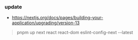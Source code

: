 ### update
- https://nextjs.org/docs/pages/building-your-application/upgrading/version-13

> pnpm up next react react-dom eslint-config-next --latest